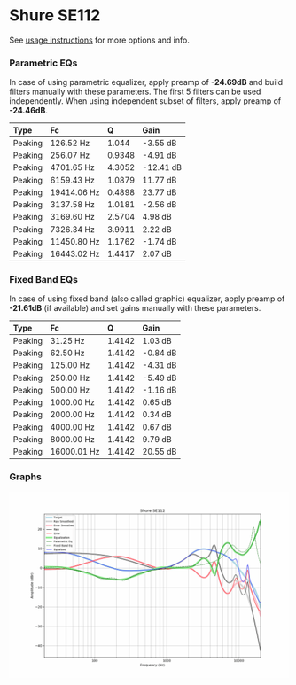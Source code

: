# Shure SE112
See [usage instructions](https://github.com/jaakkopasanen/AutoEq#usage) for more options and info.

### Parametric EQs
In case of using parametric equalizer, apply preamp of **-24.69dB** and build filters manually
with these parameters. The first 5 filters can be used independently.
When using independent subset of filters, apply preamp of **-24.46dB**.

| Type    | Fc          |      Q | Gain      |
|:--------|:------------|:-------|:----------|
| Peaking | 126.52 Hz   | 1.044  | -3.55 dB  |
| Peaking | 256.07 Hz   | 0.9348 | -4.91 dB  |
| Peaking | 4701.65 Hz  | 4.3052 | -12.41 dB |
| Peaking | 6159.43 Hz  | 1.0879 | 11.77 dB  |
| Peaking | 19414.06 Hz | 0.4898 | 23.77 dB  |
| Peaking | 3137.58 Hz  | 1.0181 | -2.56 dB  |
| Peaking | 3169.60 Hz  | 2.5704 | 4.98 dB   |
| Peaking | 7326.34 Hz  | 3.9911 | 2.22 dB   |
| Peaking | 11450.80 Hz | 1.1762 | -1.74 dB  |
| Peaking | 16443.02 Hz | 1.4417 | 2.07 dB   |

### Fixed Band EQs
In case of using fixed band (also called graphic) equalizer, apply preamp of **-21.61dB**
(if available) and set gains manually with these parameters.

| Type    | Fc          |      Q | Gain     |
|:--------|:------------|:-------|:---------|
| Peaking | 31.25 Hz    | 1.4142 | 1.03 dB  |
| Peaking | 62.50 Hz    | 1.4142 | -0.84 dB |
| Peaking | 125.00 Hz   | 1.4142 | -4.31 dB |
| Peaking | 250.00 Hz   | 1.4142 | -5.49 dB |
| Peaking | 500.00 Hz   | 1.4142 | -1.16 dB |
| Peaking | 1000.00 Hz  | 1.4142 | 0.65 dB  |
| Peaking | 2000.00 Hz  | 1.4142 | 0.34 dB  |
| Peaking | 4000.00 Hz  | 1.4142 | 0.67 dB  |
| Peaking | 8000.00 Hz  | 1.4142 | 9.79 dB  |
| Peaking | 16000.01 Hz | 1.4142 | 20.55 dB |

### Graphs
![](./Shure%20SE112.png)